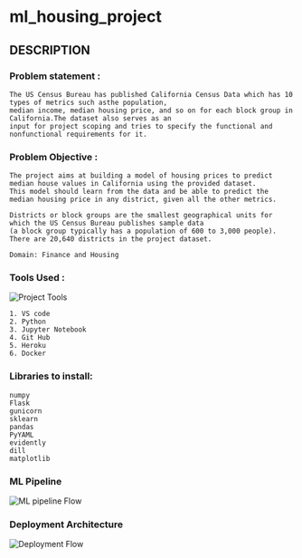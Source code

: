 # ml_housing_project

## DESCRIPTION

### Problem statement :
```
The US Census Bureau has published California Census Data which has 10 types of metrics such asthe population,
median income, median housing price, and so on for each block group in California.The dataset also serves as an
input for project scoping and tries to specify the functional and nonfunctional requirements for it.
```
### Problem Objective :
```
The project aims at building a model of housing prices to predict median house values in California using the provided dataset.
This model should learn from the data and be able to predict the median housing price in any district, given all the other metrics.

Districts or block groups are the smallest geographical units for which the US Census Bureau publishes sample data 
(a block group typically has a population of 600 to 3,000 people). There are 20,640 districts in the project dataset.

Domain: Finance and Housing
```
### Tools Used :
![Project Tools](https://user-images.githubusercontent.com/97723040/198873340-075c9c98-a02a-4d55-91f0-ad584d64c7b7.png)
```
1. VS code
2. Python
3. Jupyter Notebook
4. Git Hub
5. Heroku
6. Docker
```
### Libraries to install:
```
numpy
Flask
gunicorn
sklearn
pandas
PyYAML
evidently
dill
matplotlib
```
### ML Pipeline
![ML pipeline Flow](https://user-images.githubusercontent.com/97723040/198873404-b899344f-acce-42b6-af2d-38756eba6e70.png)
### Deployment Architecture
![Deployment Flow](https://user-images.githubusercontent.com/97723040/198873413-e85e40e6-8e8d-410e-83dc-7b1074db5195.png)
